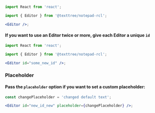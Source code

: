 ```jsx
import React from 'react';

import { Editor } from '@texttree/notepad-rcl';

<Editor />;
```

#### If you want to use an Editor twice or more, give each Editor a unique **`id`**

```jsx
import React from 'react';

import { Editor } from '@texttree/notepad-rcl';

<Editor id="some_new_id" />;
```

### **Placeholder**

#### Pass the **`placeholder`** option if you want to set a custom placeholder:

```jsx
const changePlaceholder = 'changed default text';

<Editor id="new_id_new" placeholder={changePlaceholder} />;
```

